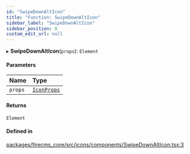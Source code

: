 ```yaml
---
id: "SwipeDownAltIcon"
title: "Function: SwipeDownAltIcon"
sidebar_label: "SwipeDownAltIcon"
sidebar_position: 0
custom_edit_url: null
---
```


▸ **SwipeDownAltIcon**(`props`): `Element`

#### Parameters

| Name | Type |
| :------ | :------ |
| `props` | [`IconProps`](../types/IconProps.md) |

#### Returns

`Element`

#### Defined in

[packages/firecms_core/src/icons/components/SwipeDownAltIcon.tsx:3](https://github.com/FireCMSco/firecms/blob/d45f3739/packages/firecms_core/src/icons/components/SwipeDownAltIcon.tsx#L3)
